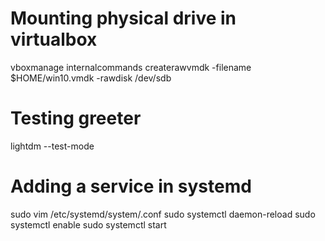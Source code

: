# Mounting physical drive in virtualbox
vboxmanage internalcommands createrawvmdk -filename $HOME/win10.vmdk -rawdisk /dev/sdb

# Testing greeter
lightdm --test-mode

# Adding a service in systemd
sudo vim /etc/systemd/system/<serviceName>.conf
sudo systemctl daemon-reload
sudo systemctl <serviceName> enable
sudo systemctl <serviceName> start 


